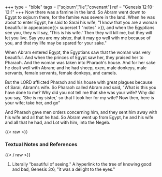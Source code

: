 +++
type = "bible"
tags = ["sojourn","lie","covenant"]
ref = "Genesis 12:10-13:1"
+++
Now there was a famine in the land. So Abram went down to Egypt to sojourn there, for the famine was severe in the land. When he was about to enter Egypt, he said to Sarai his wife, "I know that you are a woman beautiful in appearance{{< superset 1 "notes" >}}, and when the Egyptians see you, they will say, 'This is his wife.' Then they will kill me, but they will let you live. Say you are my sister, that it may go well with me because of you, and that my life may be spared for your sake."

When Abram entered Egypt, the Egyptians saw that the woman was very beautiful. And when the princes of Egypt saw her, they praised her to Pharaoh. And the woman was taken into Pharaoh's house. And for her sake he dealt well with Abram; and he had sheep, oxen, male donkeys, male servants, female servants, female donkeys, and camels.

But the LORD afflicted Pharaoh and his house with great plagues because of Sarai, Abram's wife. So Pharaoh called Abram and said, "What is this you have done to me? Why did you not tell me that she was your wife? Why did you say, 'She is my sister,' so that I took her for my wife? Now then, here is your wife; take her, and go"

And Pharaoh gave men orders concerning him, and they sent him away with his wife and all that he had. So Abram went up from Egypt, he and his wife and all that he had, and Lot with him, into the Negeb.

{{< raw >}} <h3 id="notes">Textual Notes and References</h3> {{< / raw >}}
1. Literally "beautiful of seeing." A hyperlink to the tree of knowing good and bad, Genesis 3:6, "it was a delight to the eyes."
